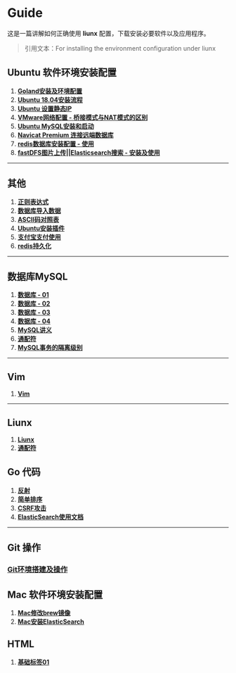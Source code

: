 # Guide

这是一篇讲解如何正确使用 **liunx** 配置，下载安装必要软件以及应用程序。

> 引用文本：For installing the environment configuration under liunx


## Ubuntu 软件环境安装配置

1. [**Goland安装及环境配置**](https://github.com/shumintao/conf/blob/master/Goland%E5%AE%89%E8%A3%85%E5%8F%8A%E7%8E%AF%E5%A2%83%E9%85%8D%E7%BD%AE.md)
2. [**Ubuntu 18.04安装流程**](https://github.com/shumintao/conf/blob/master/pdf/153941436200.pdf)
3. [**Ubuntu 设置静态IP**](https://github.com/shumintao/conf/blob/master/ubuntu%E8%AE%BE%E7%BD%AE%E9%9D%99%E6%80%81IP.md)
4. [**VMware网络配置 - 桥接模式与NAT模式的区别**](https://github.com/shumintao/conf/blob/master/VMware%E7%BD%91%E7%BB%9C%E9%85%8D%E7%BD%AE.md)
5. [**Ubuntu MySQL安装和启动**](https://github.com/shumintao/conf/blob/master/MySQL%E5%AE%89%E8%A3%85%E5%92%8C%E5%90%AF%E5%8A%A8%20.md)
6. [**Navicat Premium 连接远端数据库**](https://github.com/shumintao/conf/blob/master/Navicat%20Premium%20%E8%BF%9E%E6%8E%A5%E8%BF%9C%E7%AB%AF%E6%95%B0%E6%8D%AE%E5%BA%93%20.md)
7. [**redis数据库安装配置 - 使用**](https://github.com/shumintao/conf/blob/master/redis%E6%95%B0%E6%8D%AE%E5%BA%93.md)
8. [**fastDFS图片上传||Elasticsearch搜索 - 安装及使用**](https://github.com/shumintao/conf/blob/master/fastDFS%E5%8F%8AElasticsearch.md)




---

## 其他

1. [**正则表达式**](https://github.com/shumintao/conf/blob/master/Linux%E6%AD%A3%E5%88%99%E8%A1%A8%E8%BE%BE%E5%BC%8F.md)
2. [**数据库导入数据**](https://github.com/shumintao/conf/blob/master/%E6%95%B0%E6%8D%AE%E5%BA%93%E5%AF%BC%E5%85%A5%E6%95%B0%E6%8D%AE.md)
3. [**ASCII码对照表**](https://github.com/shumintao/conf/blob/master/pdf/ASCII%E7%A0%81%E5%AF%B9%E7%85%A7%E8%A1%A8.doc)
4. [**Ubuntu安装插件**](https://github.com/shumintao/conf/blob/master/Ubuntu%E6%8F%92%E4%BB%B6.md)
5. [**支付宝支付使用**]()
6. [**redis持久化**]()




---

## 数据库MySQL

1. [**数据库 - 01**](https://github.com/shumintao/conf/blob/master/%E6%95%B0%E6%8D%AE%E5%BA%93_01/%E8%AF%BE%E5%A0%82%E7%AC%94%E8%AE%B0.md)
2. [**数据库 - 02**](https://github.com/shumintao/conf/blob/master/%E6%95%B0%E6%8D%AE%E5%BA%93_02/%E8%AF%BE%E5%A0%82%E7%AC%94%E8%AE%B0.md)
3. [**数据库 - 03**](https://github.com/shumintao/conf/blob/master/%E6%95%B0%E6%8D%AE%E5%BA%93_03/%E8%AF%BE%E5%A0%82%E7%AC%94%E8%AE%B0.md)
4. [**数据库 - 04**](https://github.com/shumintao/conf/blob/master/%E6%95%B0%E6%8D%AE%E5%BA%93_04/%E8%AF%BE%E5%A0%82%E7%AC%94%E8%AE%B0.md)
5. [**MySQL讲义**](https://github.com/shumintao/conf/blob/master/03-MySQL_%E8%AE%B2%E4%B9%89--1.9.1.doc)
6. [**通配符**](https://github.com/shumintao/conf/blob/master/%E9%80%9A%E9%85%8D%E7%AC%A6MySQL.md)
7. [**MySQL事务的隔离级别**](https://github.com/shumintao/conf/blob/master/MySQL%E4%BA%8B%E5%8A%A1%E7%9A%84%E9%9A%94%E7%A6%BB%E7%BA%A7%E5%88%AB.md)

---

## Vim

1. [**Vim**](https://github.com/shumintao/conf/blob/master/Vim_01/%E8%AF%BE%E5%A0%82%E7%AC%94%E8%AE%B0.md)


---

## Liunx

1. [**Liunx**](https://github.com/shumintao/conf/blob/master/Liunx_01/%E8%AF%BE%E5%A0%82%E7%AC%94%E8%AE%B0.md)
2. [**通配符**](https://github.com/shumintao/conf/blob/master/%E9%80%9A%E9%85%8D%E7%AC%A6Liunx.md)

## Go 代码

1. [**反射**](https://github.com/shumintao/conf/blob/master/反射_01/课堂笔记.md)
2. [**简单排序**](https://github.com/shumintao/conf/blob/master/%E6%8E%92%E5%BA%8F-01/src/mian.go)
3. [**CSRF攻击**](https://github.com/shumintao/conf/blob/master/csrf.md)
4. [**ElasticSearch使用文档**](https://github.com/shumintao/conf/blob/master/ElasticSearch%E4%BD%BF%E7%94%A8%E6%96%87%E6%A1%A3.md)


---

## Git 操作

### [**Git环境搭建及操作**](https://github.com/shumintao/conf/blob/master/Git%E5%9F%BA%E6%9C%AC%E6%93%8D%E4%BD%9C.md)



## Mac 软件环境安装配置

1. [**Mac修改brew镜像**](https://github.com/shumintao/conf/blob/master/Mac%E4%BF%AE%E6%94%B9brew%E9%95%9C%E5%83%8F.md)
2. [**Mac安装ElasticSearch**](https://github.com/shumintao/conf/blob/master/Mac%E5%AE%89%E8%A3%85ElasticSearch.md)



## HTML 

1. [**基础标签01**](https://github.com/shumintao/conf/blob/master/HTML%20.md)
